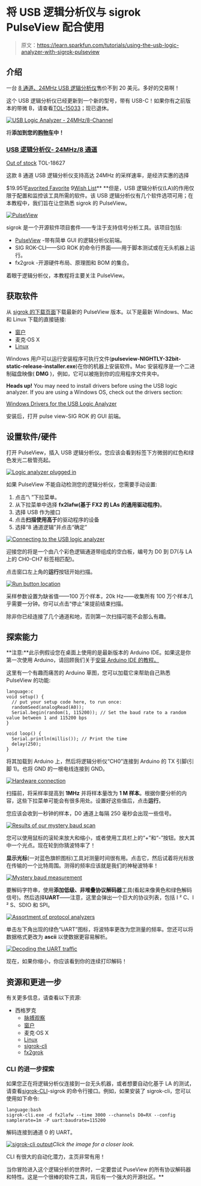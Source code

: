 # 将 USB 逻辑分析仪与 sigrok PulseView 配合使用

> 原文：<https://learn.sparkfun.com/tutorials/using-the-usb-logic-analyzer-with-sigrok-pulseview>

## 介绍

一台 [8 通道、24MHz USB 逻辑分析仪](https://www.sparkfun.com/products/18627)售价不到 20 美元。多好的交易啊！

这个 USB 逻辑分析仪已经更新到一个新的型号，带有 USB-C！如果你有之前版本的带微 B，请查看[TOL-15033](https://www.sparkfun.com/products/15033)；现已退休。

[![USB Logic Analyzer - 24MHz/8-Channel](img/1697562aa224dac4213761ade0ba879e.png)](https://www.sparkfun.com/products/18627) 

将**添加到您的[购物车](https://www.sparkfun.com/cart)中！**

### [USB 逻辑分析仪- 24MHz/8 通道](https://www.sparkfun.com/products/18627)

[Out of stock](https://learn.sparkfun.com/static/bubbles/ "out of stock") TOL-18627

这款 8 通道 USB 逻辑分析仪支持高达 24MHz 的采样速率，是经济实惠的选择

$19.951[Favorited Favorite](# "Add to favorites") 9[Wish List](# "Add to wish list")** **但是，USB 逻辑分析仪(LA)的作用仅限于配置和监控该工具所需的软件。该 USB 逻辑分析仪有几个软件选项可用；在本教程中，我们旨在让您熟悉 sigrok 的 PulseView。

[![PulseView](img/d055de611990caff68934871dd0c7744.png)](https://cdn.sparkfun.com/assets/learn_tutorials/7/9/3/PulseView-I2C-Example.png)

sigrok 是一个开源软件项目套件——专注于支持信号分析工具。该项目包括:

*   [PulseView](https://sigrok.org/wiki/PulseView) -带有简单 GUI 的逻辑分析仪前端。
*   SIG ROK-CLI——SIG ROK 的命令行界面——用于脚本测试或在无头机器上运行。
*   fx2grok -开源硬件布局、原理图和 BOM 的集合。

着眼于逻辑分析仪，本教程将主要关注 PulseView。

## 获取软件

从 [sigrok 的下载页面](https://sigrok.org/wiki/Downloads)下载最新的 PulseView 版本。以下是最新 Windows、Mac 和 Linux 下载的直接链接:

*   [窗户](https://sigrok.org/wiki/Windows#Windows_installers)
*   麦克·OS X
*   [Linux](https://sigrok.org/wiki/Downloads#Binaries_and_distribution_packages)

Windows 用户可以运行安装程序可执行文件(**pulseview-NIGHTLY-32bit-static-release-installer.exe**)在你的机器上安装软件。Mac 安装程序是一个二进制磁盘映像( **DMG** )，例如，它可以被拖到你的应用程序文件夹中。

**Heads up!** You may need to install drivers before using the USB logic analyzer. If you are using a Windows OS, check out the drivers section:

[Windows Drivers for the USB Logic Analyzer](https://sigrok.org/wiki/Windows#Drivers)

安装后，打开 pulse view-SIG ROK 的 GUI 前端。

## 设置软件/硬件

打开 PulseView，插入 USB 逻辑分析仪。您应该会看到标签下方微弱的红色和绿色发光二极管亮起。

[![Logic analyzer plugged in](img/cd44c5911f1b1767efa820d9d72b85b6.png)](https://cdn.sparkfun.com/assets/learn_tutorials/7/9/3/IMG_6916-1000w.JPG)

如果 PulseView 不能自动检测您的逻辑分析仪，您需要手动设置:

1.  点击“\ <no device="">”下拉菜单。</no>
2.  从下拉菜单中选择 **fx2lafw(基于 FX2 的 LAs 的通用驱动程序)**。
3.  选择 USB 作为接口
4.  点击**扫描使用高于**的驱动程序的设备
5.  选择“8 通道逻辑”并点击“确定”

[![Connecting to the USB logic analyzer](img/8de804a7d3a1e8c24666b3411288f73a.png)](https://cdn.sparkfun.com/assets/learn_tutorials/7/9/3/connect-to-device-2.png)

迎接您的将是一个由八个彩色逻辑通道带组成的空白板，编号为 D0 到 D7(与 LA 上的 CH0-CH7 标签相匹配)。

点击窗口左上角的**运行**按钮开始扫描。

[![Run button location](img/b5dec95c5dcaba286470e6d82a72cb7c.png)](https://cdn.sparkfun.com/assets/learn_tutorials/7/9/3/run-stop.png)

采样参数设置为缺省值——100 万个样本，20k Hz——收集所有 100 万个样本几乎需要一分钟。你可以点击“停止”来提前结束扫描。

除非你已经连接了几个通道和地，否则第一次扫描可能不会那么有趣。

## 探索能力

**注意:**此示例假设您在桌面上使用的是最新版本的 Arduino IDE。如果这是你第一次使用 Arduino，请回顾我们关于[安装 Arduino IDE 的教程。](https://learn.sparkfun.com/tutorials/installing-arduino-ide)

这里有一个有趣而痛苦的 Arduino 草图，您可以加载它来帮助自己熟悉 PulseView 的功能:

```
language:c
void setup() {
  // put your setup code here, to run once:
  randomSeed(analogRead(A0));
  Serial.begin(random(1, 115200)); // Set the baud rate to a random value between 1 and 115200 bps
}

void loop() {
  Serial.println(millis()); // Print the time
  delay(250);
} 
```

将其加载到 Arduino 上，然后将逻辑分析仪“CH0”连接到 Arduino 的 TX 引脚(引脚 1)。也将 GND 的一根电线连接到 GND。

[![Hardware connection](img/fe1ba1b75b57420b57ad1a73c4bf615f.png)](https://cdn.sparkfun.com/assets/learn_tutorials/7/9/3/IMG_6914-1000w.jpg)

扫描前，将采样率提高到 **1MHz** 并将样本量改为 **1 M 样本**。根据你要分析的内容，这些下拉菜单可能会有很多用处。设置好这些值后，点击**运行**。

您应该会收到一秒钟的样本，D0 通道上每隔 250 毫秒会出现一些信号。

[![Results of our mystery baud scan](img/0c59e870dd78c35f7e92124c12f941c7.png)](https://cdn.sparkfun.com/assets/learn_tutorials/7/9/3/mystery-baud-01.png)

您可以使用鼠标的滚轮来放大和缩小，或者使用工具栏上的“+”和“-”按钮。放大其中一个光点。现在轮到你猜波特率了！

**显示光标**(一对蓝色旗帜图标)工具对测量时间很有用。点击它，然后试着将光标放在传输的一个比特周围。测得的频率应该就是我们的神秘波特率！

[![Mystery baud measurement](img/e3285cbb492a147b1c18e46ce51b322b.png)](https://cdn.sparkfun.com/assets/learn_tutorials/7/9/3/mystery-baud-02-2.png)

要解码字符串，使用**添加低级、非堆叠协议解码器**工具(看起来像黄色和绿色解码信号)。然后选择**UART**——注意，这里会弹出一个巨大的协议列表，包括 I ² C、I ² S、SDIO 和 SPI。

[![Assortment of protocol analyzers](img/22647cc133cef42f1a3f580b49353fcf.png)](https://cdn.sparkfun.com/assets/learn_tutorials/7/9/3/protocl-analyzers.png)

单击左下角出现的绿色“UART”图标，将波特率更改为您测量的频率。您还可以将数据格式更改为 **ascii** 以使数据更容易解析。

[![Decoding the UART traffic](img/2850de757c0e582dd1625d5b389af7d4.png)](https://cdn.sparkfun.com/assets/learn_tutorials/7/9/3/mystery-baud-05.png)

现在，如果你缩小，你应该看到你的连续打印解码！

## 资源和更进一步

有关更多信息，请查看以下资源:

*   西格罗克
    *   [脉搏观察](https://sigrok.org/wiki/PulseView)
    *   [窗户](https://sigrok.org/wiki/Windows#Windows_installers)
    *   麦克·OS X
    *   [Linux](https://sigrok.org/wiki/Downloads#Binaries_and_distribution_packages)
    *   [sigrok-cli](https://sigrok.org/wiki/Sigrok-cli)
    *   [fx2grok](https://sigrok.org/wiki/Fx2grok)

### CLI 的进一步探索

如果您正在将逻辑分析仪连接到一台无头机器，或者想要自动化基于 LA 的测试，请查看[sigrok-CLI](https://sigrok.org/wiki/Sigrok-cli)-sigrok 的命令行接口。例如，如果安装了 sigrok-cli，您可以使用如下命令:

```
language:bash
sigrok-cli.exe -d fx2lafw --time 3000 --channels D0=RX --config samplerate=1m -P uart:baudrate=115200 
```

解码连接到通道 0 的 UART。

[![sigrok-cli output](img/4007688b188c44af402e72129ae3a5c7.png)](https://cdn.sparkfun.com/assets/learn_tutorials/7/9/3/sigrok-cli-2.png)*Click the image for a closer look.*

CLI 有很大的自动化潜力，主页非常有用！

当你冒险进入这个逻辑分析的世界时，一定要尝试 PuseView 的所有协议解码器和特性。这是一个很棒的软件工具，背后有一个强大的开源社区。**
